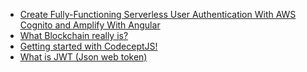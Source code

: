 - [Create Fully-Functioning Serverless User Authentication With AWS Cognito and Amplify With Angular
](https://medium.com/better-programming/create-a-fully-functioning-user-authentication-with-aws-cognito-and-amplify-with-angular-complete-a3ce58df1b74)
- [What Blockchain really is?
](https://medium.com/@harrish/what-blockchain-really-is-3f22f5b01b85)
- [Getting started with CodeceptJS!
](https://medium.com/@dharshinibaskaran/getting-started-with-codeceptjs-ed66d5f6c3d9)
- [What is JWT (Json web token)
](https://medium.com/@hasangalakdinu/what-is-jwt-json-web-token-2c43381df6c8)
